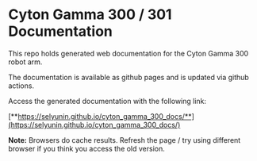 # Cyton Gamma 300 / 301 Documentation

This repo holds generated web documentation for the Cyton Gamma 300 robot arm.

The documentation is available as github pages and is updated via github actions.

Access the generated documentation with the following link:

[**https://selyunin.github.io/cyton_gamma_300_docs/**](https://selyunin.github.io/cyton_gamma_300_docs/)

**Note:** Browsers do cache results. 
Refresh the page / try using different browser if you think you access the old version.
